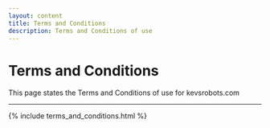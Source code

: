```yaml
---
layout: content
title: Terms and Conditions
description: Terms and Conditions of use
---
```


# Terms and Conditions
This page states the Terms and Conditions of use for kevsrobots.com

---

{% include terms_and_conditions.html %}